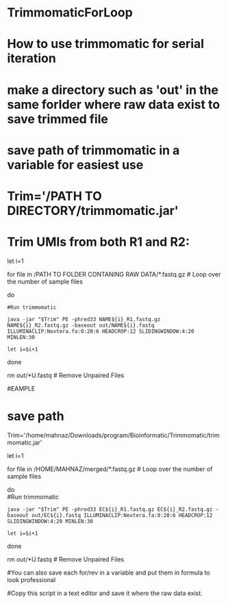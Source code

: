 
# TrimmomaticForLoop
# How to use trimmomatic for serial iteration
# make a directory such as 'out' in the same forlder where raw data exist to save trimmed file 
# save path of trimmomatic in a variable for easiest use
# Trim='/PATH TO DIRECTORY/trimmomatic.jar'

# Trim UMIs from both R1 and R2:

let i=1

for file in /PATH TO FOLDER CONTANING RAW DATA/*.fastq.gz  # Loop over the number of sample files

do 

	#Run trimmomatic
	
	java -jar "$Trim" PE -phred33 NAME${i}_R1.fastq.gz NAME${i}_R2.fastq.gz -baseout out/NAME${i}.fastq ILLUMINACLIP:Nextera.fa:0:20:6 HEADCROP:12 SLIDINGWINDOW:4:20 MINLEN:30
	
	let i=$i+1
	
done

rm out/*U.fastq # Remove Unpaired Files


#EAMPLE
# save path
Trim='/home/mahnaz/Downloads/program/Bioinformatic/Trimmomatic/trimmomatic.jar'


let i=1

for file in /HOME/MAHNAZ/merged/*.fastq.gz  # Loop over the number of sample files   

do   
	#Run trimmomatic
	
	java -jar "$Trim" PE -phred33 EC${i}_R1.fastq.gz EC${i}_R2.fastq.gz -baseout out/EC${i}.fastq ILLUMINACLIP:Nextera.fa:0:20:6 HEADCROP:12 SLIDINGWINDOW:4:20 MINLEN:30
	
	let i=$i+1
	
done

rm out/*U.fastq # Remove Unpaired Files


#You can also save each for/rev in a variable and put them in formula to look professional

#Copy this script in a text editor and save it where the raw data exist.




